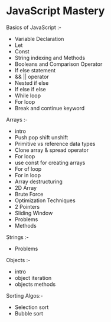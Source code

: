 # JavaScript Mastery

Basics of JavaScript :-
- Variable Declaration
- Let
- Const
- String indexing and Methods
- Booleans and Comparison Operator
- If else statement
- && || operator
- Nested if else
- If else if else
- While loop
- For loop
- Break and continue keyword



Arrays :-
- intro
- Push pop shift unshift
- Primitive vs reference data types
- Clone array & spread operator
- For loop
- use const for creating arrays
- For of loop
- For in loop
- Array destructuring
- 2D Array
- Brute Force
- Optimization Techniques
- 2 Pointers
- Sliding Window
- Problems
- Methods

Strings :-
- Problems

Objects :-
- intro
- object iteration
- objects methods

Sorting Algos:-
- Selection sort
- Bubble sort